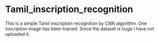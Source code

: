# Tamil_inscription_recognition
This is a simple Tamil inscription recognition by CNN algorithm.
One inscription image has been trained.
Since the dataset is huge I have not uploaded it.

